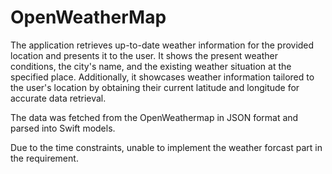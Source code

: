 # OpenWeatherMap

The application retrieves up-to-date weather information for the provided location and presents it to the user. It shows the present weather conditions, the city's name, and the existing weather situation at the specified place. Additionally, it showcases weather information tailored to the user's location by obtaining their current latitude and longitude for accurate data retrieval.

The data was fetched from the OpenWeathermap in JSON format and parsed into Swift models.

Due to the time constraints, unable to implement the weather forcast part in the requirement.
